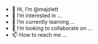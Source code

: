 - 👋 Hi, I’m @majolett
- 👀 I’m interested in ...
- 🌱 I’m currently learning ...
- 💞️ I’m looking to collaborate on ...
- 📫 How to reach me ...

<!---
majolett/majolett is a ✨ special ✨ repository because its `README.md` (this file) appears on your GitHub profile.
You can click the Preview link to take a look at your changes.
--->
